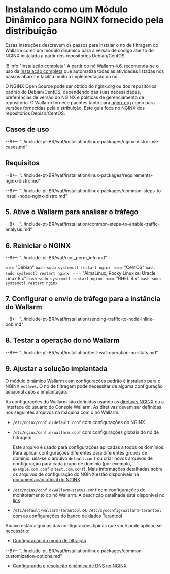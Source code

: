 [img-wl-console-users]:             ../../images/check-user-no-2fa.png
[wallarm-status-instr]:             ../../admin-en/configure-statistics-service.md
[memory-instr]:                     ../../admin-en/configuration-guides/allocate-resources-for-node.md
[waf-directives-instr]:             ../../admin-en/configure-parameters-en.md
[ptrav-attack-docs]:                ../../attacks-vulns-list.md#path-traversal
[attacks-in-ui-image]:              ../../images/admin-guides/test-attacks-quickstart.png
[waf-mode-instr]:                   ../../admin-en/configure-wallarm-mode.md
[logging-instr]:                    ../../admin-en/configure-logging.md
[proxy-balancer-instr]:             ../../admin-en/using-proxy-or-balancer-en.md
[process-time-limit-instr]:         ../../admin-en/configure-parameters-en.md#wallarm_process_time_limit
[configure-selinux-instr]:          ../../admin-en/configure-selinux.md
[configure-proxy-balancer-instr]:   ../../admin-en/configuration-guides/access-to-wallarm-api-via-proxy.md
[update-instr]:                    ../../updating-migrating/nginx-modules.md
[install-postanalytics-docs]:      ../../../admin-en/installation-postanalytics-en/
[versioning-policy]:               ../../updating-migrating/versioning-policy.md#version-list
[dynamic-dns-resolution-nginx]:     ../../admin-en/configure-dynamic-dns-resolution-nginx.md
[ip-lists-docs]:                    ../../user-guides/ip-lists/overview.md
[install-postanalytics-instr]:      ../../admin-en/installation-postanalytics-en.md
[img-node-with-several-instances]:  ../../images/user-guides/nodes/wallarm-node-with-two-instances.png
[img-create-wallarm-node]:          ../../images/user-guides/nodes/create-cloud-node.png
[nginx-custom]:                     ../custom/custom-nginx-version.md
[node-token]:                       ../../quickstart.md#deploy-the-wallarm-filtering-node
[api-token]:                        ../../user-guides/settings/api-tokens.md
[wallarm-token-types]:              ../../user-guides/nodes/nodes.md#api-and-node-tokens-for-node-creation
[platform]:                         ../../installation/supported-deployment-options.md
[inline-docs]:                      ../inline/overview.md
[oob-docs]:                         ../oob/overview.md
[oob-advantages-limitations]:       ../oob/overview.md#advantages-and-limitations
[web-server-mirroring-examples]:    ../oob/web-server-mirroring/overview.md#examples-of-web-server-configuration-for-traffic-mirroring
[img-grouped-nodes]:                ../../images/user-guides/nodes/grouped-nodes.png

# Instalando como um Módulo Dinâmico para NGINX fornecido pela distribuição

Essas instruções descrevem os passos para instalar o nó de filtragem do Wallarm como um módulo dinâmico para a versão de código aberto do NGINX instalada a partir dos repositórios Debian/CentOS.

!!! info "Instalação completa"
    A partir do nó Wallarm 4.6, recomenda-se o uso da [instalação completa](all-in-one.md) que automatiza todas as atividades listadas nos passos abaixo e facilita muito a implementação do nó.

O NGINX Open Source pode ser obtido do nginx.org ou dos repositórios padrão do Debian/CentOS, dependendo das suas necessidades, preferências de versão do NGINX e políticas de gerenciamento de repositório. O Wallarm fornece pacotes tanto para [nginx.org](dynamic-module.md) como para versões fornecidas pela distribuição. Este guia foca no NGINX dos repositórios Debian/CentOS.

## Casos de uso

--8<-- "../include-pt-BR/waf/installation/linux-packages/nginx-distro-use-cases.md"

## Requisitos

--8<-- "../include-pt-BR/waf/installation/linux-packages/requirements-nginx-distro.md"

--8<-- "../include-pt-BR/waf/installation/linux-packages/common-steps-to-install-node-nginx-distro.md"

## 5. Ative o Wallarm para analisar o tráfego

--8<-- "../include-pt-BR/waf/installation/common-steps-to-enable-traffic-analysis.md"

## 6. Reiniciar o NGINX

--8<-- "../include-pt-BR/waf/root_perm_info.md"

=== "Debian"
    ```bash
    sudo systemctl restart nginx
    ```
=== "CentOS"
    ```bash
    sudo systemctl restart nginx
    ```
=== "AlmaLinux, Rocky Linux ou Oracle Linux 8.x"
    ```bash
    sudo systemctl restart nginx
    ```
=== "RHEL 8.x"
    ```bash
    sudo systemctl restart nginx
    ```

## 7. Configurar o envio de tráfego para a instância do Wallarm

--8<-- "../include-pt-BR/waf/installation/sending-traffic-to-node-inline-oob.md"

## 8. Testar a operação do nó Wallarm

--8<-- "../include-pt-BR/waf/installation/test-waf-operation-no-stats.md"

## 9. Ajustar a solução implantada

O módulo dinâmico Wallarm com configurações padrão é instalado para o NGINX `estável`. O nó de filtragem pode necessitar de alguma configuração adicional após a implantação.

As configurações do Wallarm são definidas usando as [diretivas NGINX](../../admin-en/configure-parameters-en.md) ou a interface do usuário do Console Wallarm. As diretivas devem ser definidas nos seguintes arquivos na máquina com o nó Wallarm:

* `/etc/nginx/conf.d/default.conf` com configurações do NGINX
* `/etc/nginx/conf.d/wallarm.conf` com configurações globais do nó de filtragem

    Este arquivo é usado para configurações aplicadas a todos os domínios. Para aplicar configurações diferentes para diferentes grupos de domínio, usa-se o arquivo `default.conf` ou criar novos arquivos de configuração para cada grupo de domínio (por exemplo, `example.com.conf` e `test.com.conf`). Mais informações detalhadas sobre os arquivos de configuração do NGINX estão disponíveis na [documentação oficial do NGINX](https://nginx.org/en/docs/beginners_guide.html).
* `/etc/nginx/conf.d/wallarm-status.conf` com configurações de monitoramento do nó Wallarm. A descrição detalhada está disponível no [link][wallarm-status-instr]
* `/etc/default/wallarm-tarantool` ou `/etc/sysconfig/wallarm-tarantool` com as configurações do banco de dados Tarantool

Abaixo estão algumas das configurações típicas que você pode aplicar, se necessário:

* [Configuração do modo de filtração][waf-mode-instr]

--8<-- "../include-pt-BR/waf/installation/linux-packages/common-customization-options.md"

* [Configurando a resolução dinâmica de DNS no NGINX][dynamic-dns-resolution-nginx]